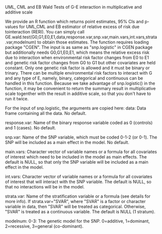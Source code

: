 UML, CML and EB Wald Tests of G-E interaction in multiplicative and additive scale

We provide an R function which returns point estimates, 95% CIs and p-values for UML,CML and EB estimator of relative excess of risk due tointeraction (RERI). You can simply call GE.wald.test(G0,G1,E0,E1,data,response.var,snp.var,main.vars,int.vars,strata.var,modelnum) to obtain those estimates. The function requires loading package "CGEN". The input is as same as "snp.logistic" in CGEN package but additionally needs G0,G1,E0,E1, which means the relative excess risk due to interaction when environmental risk factor changes from E0 to E1 and genetic risk factor changes from G0 to G1 but other covariates are held constant. Only one genetic risk factor is allowed and it must be binary or trinary. There can be multiple environmental risk factors to interact with G and any type of E, namely, binary, categorical and continuous can be handled in this function. Because we take advantage of snp.logistic() in the function, it may be convenient to return the summary result in multiplicative scale togenther with the result in additive scale, so that you don't have to run it twice.

For the input of snp.logistic, the arguments are copied here:
data: Data frame containing all the data. No default.

response.var: Name of the binary response variable coded as 0 (controls) and 1 (cases). No default.

snp.var: Name of the SNP variable, which must be coded 0-1-2 (or 0-1). The SNP will be included as a main effect in the model. No default.

main.vars: Character vector of variable names or a formula for all covariates of interest which need to be included in the model as main effects. The default is NULL, so that only the SNP variable will be included as a main effect in the model.

int.vars: Character vector of variable names or a formula for all covariates of interest that will interact with the SNP variable. The default is NULL, so that no interactions will be in the model.

strata.var: Name of the stratification variable or a formula (see details for more info). If strata.var="SVAR", where "SVAR" is a factor or character variable in data, then "SVAR" will be treated as categorical. Otherwise, "SVAR" is treated as a continuous variable. The default is NULL (1 stratum).

modelnum: 0-3: The genetic model for the SNP. 0=additive, 1=dominant, 2=recessive, 3=general (co-dominant).
